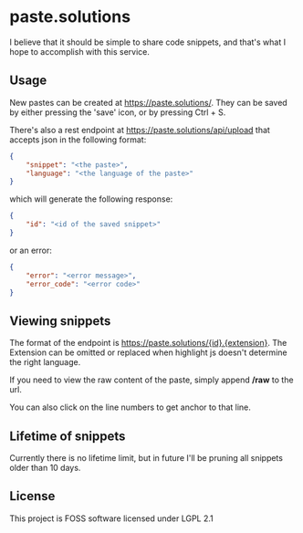 # paste.solutions

I believe that it should be simple to share code snippets, and that's what I hope to accomplish with this service.

## Usage

New pastes can be created at https://paste.solutions/.
They can be saved by either pressing the 'save' icon, or by pressing Ctrl + S.

There's also a rest endpoint at https://paste.solutions/api/upload that accepts json in the following format:

```json
{
	"snippet": "<the paste>",
	"language": "<the language of the paste>"
}
```

which will generate the following response:

```json
{
	"id": "<id of the saved snippet>"
}
```

or an error:

```json
{
	"error": "<error message>",
	"error_code": "<error code>"
}
```

## Viewing snippets

The format of the endpoint is https://paste.solutions/{id}.{extension}.
The Extension can be omitted or replaced when highlight js doesn't determine the right language.

If you need to view the raw content of the paste, simply append **/raw** to the url. 

You can also click on the line numbers to get anchor to that line.

## Lifetime of snippets

Currently there is no lifetime limit, but in future I'll be pruning all snippets older than 10 days.

## License

This project is FOSS software licensed under LGPL 2.1